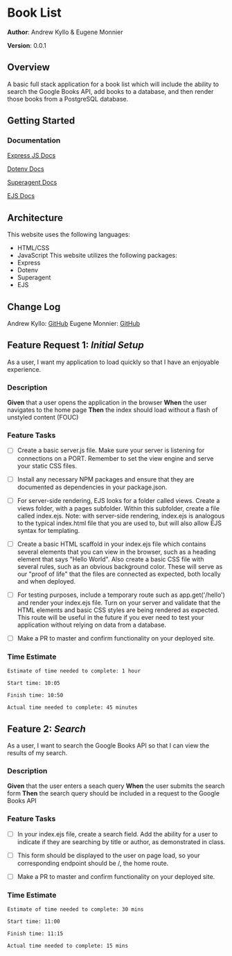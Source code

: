 
  

# Book List
  

**Author**: Andrew Kyllo & Eugene Monnier

**Version**: 0.0.1

  

## Overview

A basic full stack application for a book list which will include the ability to search the Google Books API, add books to a database, and then render those books from a PostgreSQL database.

  

## Getting Started

### Documentation

[Express JS Docs](http://expressjs.com/en/4x/api.html)

[Dotenv Docs](https://www.npmjs.com/package/dotenv)

[Superagent Docs](https://ejs.co/)

[EJS Docs](https://visionmedia.github.io/superagent/)


## Architecture

<!-- Provide a detailed description of the application design. What technologies (languages, libraries, etc) you're using, and any other relevant design information. -->
This website uses the following languages:
 - HTML/CSS
 - JavaScript
This website utilizes the following packages:
 - Express
 - Dotenv
 - Superagent
 - EJS

## Change Log

<!-- Use this area to document the iterative changes made to your application as each feature is successfully implemented. Use time stamps. Here's an examples:

  

01-21-2020 9:45am - Initial setup of file structure.

  

## Credits and Collaborations

<!-- Give credit (and a link) to other people or resources that helped you build this application. -->
Andrew Kyllo: [GitHub](https://github.com/kyllo34)
Eugene Monnier: [GitHub](https://github.com/eugenemonnier)
  

## Feature Request 1: *Initial Setup*
As a user, I want my application to load quickly so that I have an enjoyable experience.

### Description
**Given** that a user opens the application in the browser
**When** the user navigates to the home page
**Then** the index should load without a flash of unstyled content (FOUC)

### Feature Tasks

- [ ] Create a basic server.js file. Make sure your server is listening for connections on a PORT. Remember to set the view engine and serve your static CSS files.

- [ ] Install any necessary NPM packages and ensure that they are documented as dependencies in your package.json.

- [ ] For server-side rendering, EJS looks for a folder called views. Create a views folder, with a pages subfolder. Within this subfolder, create a file called index.ejs. Note: with server-side rendering, index.ejs is analogous to the typical index.html file that you are used to, but will also allow EJS syntax for templating.

- [ ] Create a basic HTML scaffold in your index.ejs file which contains several elements that you can view in the browser, such as a heading element that says "Hello World". Also create a basic CSS file with several rules, such as an obvious background color. These will serve as our "proof of life" that the files are connected as expected, both locally and when deployed.

- [ ] For testing purposes, include a temporary route such as app.get('/hello') and render your index.ejs file. Turn on your server and validate that the HTML elements and basic CSS styles are being rendered as expected. This route will be useful in the future if you ever need to test your application without relying on data from a database.

- [ ] Make a PR to master and confirm functionality on your deployed site.

### Time Estimate
```
Estimate of time needed to complete: 1 hour

Start time: 10:05

Finish time: 10:50

Actual time needed to complete: 45 minutes
```

## Feature 2: *Search*
As a user, I want to search the Google Books API so that I can view the results of my search.

### Description
**Given** that the user enters a seach query
**When** the user submits the search form
**Then** the search query should be included in a request to the Google Books API

### Feature Tasks
- [ ] In your index.ejs file, create a search field. Add the ability for a user to indicate if they are searching by title or author, as demonstrated in class.

- [ ] This form should be displayed to the user on page load, so your corresponding endpoint should be /, the home route.

- [ ] Make a PR to master and confirm functionality on your deployed site.

### Time Estimate
```
Estimate of time needed to complete: 30 mins

Start time: 11:00

Finish time: 11:15

Actual time needed to complete: 15 mins
```

